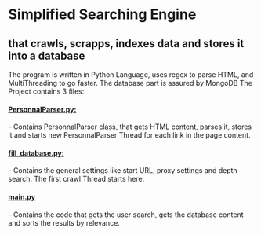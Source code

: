 <h1>Simplified Searching Engine</h1>
<h2>that crawls, scrapps, indexes data and stores it into a database</h2>
The program is written in Python Language, uses regex to parse HTML, and MultiThreading to go faster.
The database part is assured by MongoDB
The Project contains 3 files:
<h4><a href="https://github.com/alaouimehdi1995/SimplifiedSearchingEngine/blob/master/PersonnalParser.py">PersonnalParser.py:</a></h4>
  - Contains PersonnalParser class, that gets HTML content, parses it, stores it and starts new PersonnalParser Thread for each link in the page content.

<h4><a href="https://github.com/alaouimehdi1995/SimplifiedSearchingEngine/blob/master/fill_database.py">fill_database.py:</a></h4>
  - Contains the general settings like start URL, proxy settings and depth search. The first crawl Thread starts here.

<h4><a href="https://github.com/alaouimehdi1995/SimplifiedSearchingEngine/blob/master/main.py">main.py</a></h4>
  - Contains the code that gets the user search, gets the database content and sorts the results by relevance.
